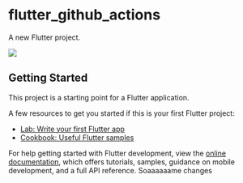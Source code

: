 # flutter_github_actions

A new Flutter project.

<img src="https://github.com/MicheleAbategiovanni/flutter_github_actions/actions/workflows/ci.yml/badge.svg">


## Getting Started

This project is a starting point for a Flutter application.

A few resources to get you started if this is your first Flutter project:

- [Lab: Write your first Flutter app](https://docs.flutter.dev/get-started/codelab)
- [Cookbook: Useful Flutter samples](https://docs.flutter.dev/cookbook)

For help getting started with Flutter development, view the
[online documentation](https://docs.flutter.dev/), which offers tutorials,
samples, guidance on mobile development, and a full API reference.
Soaaaaaame changes

